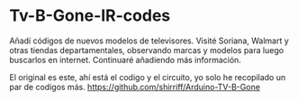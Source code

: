 # Tv-B-Gone-IR-codes

Añadí códigos de nuevos modelos de televisores. Visité Soriana, Walmart y otras tiendas departamentales, observando marcas y modelos para luego buscarlos en internet. Continuaré añadiendo más información.


El original es este, ahí está el codigo y el circuito, yo solo he recopilado un par de codigos más.
https://github.com/shirriff/Arduino-TV-B-Gone
